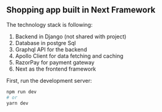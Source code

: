 ## Shopping app built in Next Framework

The technology stack is following:

1. Backend in Django (not shared with project)
2. Database in postgre Sql
3. Graphql API for the backend
4. Apollo Client for data fetching and caching
5. RazorPay for payment gateway
6. Next as the frontend framework

First, run the development server:

```bash
npm run dev
# or
yarn dev
```
